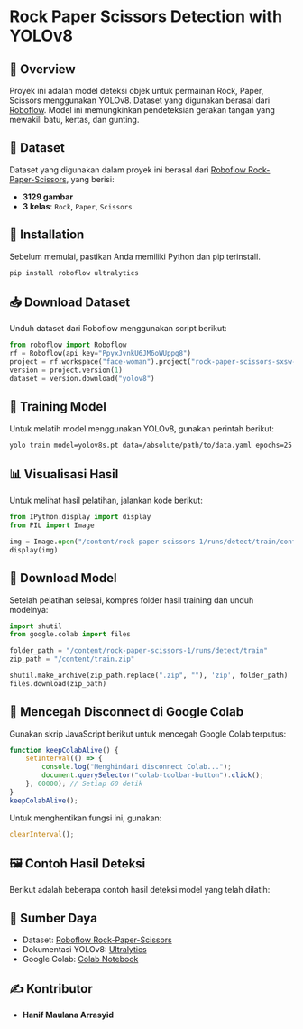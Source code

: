 # Rock Paper Scissors Detection with YOLOv8

## 📌 Overview

Proyek ini adalah model deteksi objek untuk permainan Rock, Paper, Scissors menggunakan YOLOv8. Dataset yang digunakan berasal dari [Roboflow](https://universe.roboflow.com/roboflow-58fyf/rock-paper-scissors-sxsw). Model ini memungkinkan pendeteksian gerakan tangan yang mewakili batu, kertas, dan gunting.

## 📂 Dataset

Dataset yang digunakan dalam proyek ini berasal dari [Roboflow Rock-Paper-Scissors](https://universe.roboflow.com/roboflow-58fyf/rock-paper-scissors-sxsw), yang berisi:

- **3129 gambar**
- **3 kelas**: `Rock`, `Paper`, `Scissors`

## 🚀 Installation

Sebelum memulai, pastikan Anda memiliki Python dan pip terinstall.

```bash
pip install roboflow ultralytics
```

## 📥 Download Dataset

Unduh dataset dari Roboflow menggunakan script berikut:

```python
from roboflow import Roboflow
rf = Roboflow(api_key="PpyxJvnkU6JM6oWUppg8")
project = rf.workspace("face-woman").project("rock-paper-scissors-sxsw-rzrbf")
version = project.version(1)
dataset = version.download("yolov8")
```

## 🎯 Training Model

Untuk melatih model menggunakan YOLOv8, gunakan perintah berikut:

```bash
yolo train model=yolov8s.pt data=/absolute/path/to/data.yaml epochs=25
```

## 📊 Visualisasi Hasil

Untuk melihat hasil pelatihan, jalankan kode berikut:

```python
from IPython.display import display
from PIL import Image

img = Image.open("/content/rock-paper-scissors-1/runs/detect/train/confusion_matrix.png")
display(img)
```

## 💾 Download Model

Setelah pelatihan selesai, kompres folder hasil training dan unduh modelnya:

```python
import shutil
from google.colab import files

folder_path = "/content/rock-paper-scissors-1/runs/detect/train"
zip_path = "/content/train.zip"

shutil.make_archive(zip_path.replace(".zip", ""), 'zip', folder_path)
files.download(zip_path)
```

## 📡 Mencegah Disconnect di Google Colab

Gunakan skrip JavaScript berikut untuk mencegah Google Colab terputus:

```javascript
function keepColabAlive() {
    setInterval(() => {
        console.log("Menghindari disconnect Colab...");
        document.querySelector("colab-toolbar-button").click();
    }, 60000); // Setiap 60 detik
}
keepColabAlive();
```

Untuk menghentikan fungsi ini, gunakan:

```javascript
clearInterval();
```

## 🖼️ Contoh Hasil Deteksi

Berikut adalah beberapa contoh hasil deteksi model yang telah dilatih:





## 🔗 Sumber Daya

- Dataset: [Roboflow Rock-Paper-Scissors](https://universe.roboflow.com/roboflow-58fyf/rock-paper-scissors-sxsw)
- Dokumentasi YOLOv8: [Ultralytics](https://docs.ultralytics.com)
- Google Colab: [Colab Notebook](https://colab.research.google.com)

## ✍️ Kontributor

- **Hanif Maulana Arrasyid**



